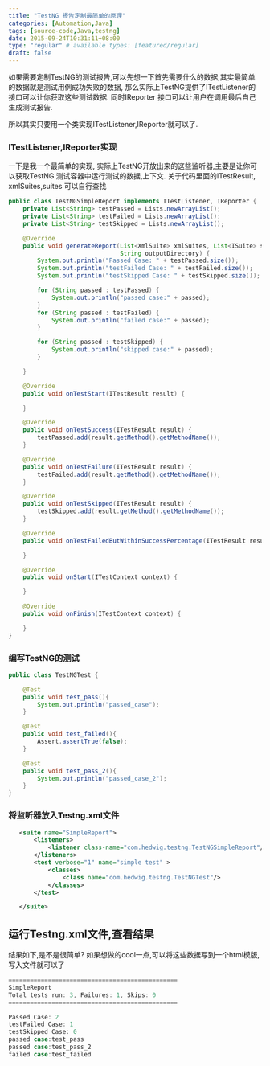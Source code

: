```yaml
---
title: "TestNG 报告定制最简单的原理"
categories: [Automation,Java]
tags: [source-code,Java,testng]
date: 2015-09-24T10:31:11+08:00
type: "regular" # available types: [featured/regular]
draft: false
---
```


如果需要定制TestNG的测试报告,可以先想一下首先需要什么的数据,其实最简单的数据就是测试用例成功失败的数据,
那么实际上TestNG提供了ITestListener的接口可以让你获取这些测试数据.
同时IReporter 接口可以让用户在调用最后自己生成测试报告.

所以其实只要用一个类实现ITestListener,IReporter就可以了.

### ITestListener,IReporter实现
一下是我一个最简单的实现, 实际上TestNG开放出来的这些监听器,主要是让你可以获取TestNG 测试容器中运行测试的数据,上下文.
关于代码里面的ITestResult, xmlSuites,suites 可以自行查找

```java
public class TestNGSimpleReport implements ITestListener, IReporter {
    private List<String> testPassed = Lists.newArrayList();
    private List<String> testFailed = Lists.newArrayList();
    private List<String> testSkipped = Lists.newArrayList();

    @Override
    public void generateReport(List<XmlSuite> xmlSuites, List<ISuite> suites,
                               String outputDirectory) {
        System.out.println("Passed Case: " + testPassed.size());
        System.out.println("testFailed Case: " + testFailed.size());
        System.out.println("testSkipped Case: " + testSkipped.size());

        for (String passed : testPassed) {
            System.out.println("passed case:" + passed);
        }
        for (String passed : testFailed) {
            System.out.println("failed case:" + passed);
        }

        for (String passed : testSkipped) {
            System.out.println("skipped case:" + passed);
        }

    }

    @Override
    public void onTestStart(ITestResult result) {

    }

    @Override
    public void onTestSuccess(ITestResult result) {
        testPassed.add(result.getMethod().getMethodName());
    }

    @Override
    public void onTestFailure(ITestResult result) {
        testFailed.add(result.getMethod().getMethodName());
    }

    @Override
    public void onTestSkipped(ITestResult result) {
        testSkipped.add(result.getMethod().getMethodName());
    }

    @Override
    public void onTestFailedButWithinSuccessPercentage(ITestResult result) {

    }

    @Override
    public void onStart(ITestContext context) {

    }

    @Override
    public void onFinish(ITestContext context) {

    }
}

```

### 编写TestNG的测试
```java
public class TestNGTest {

    @Test
    public void test_pass(){
        System.out.println("passed_case");
    }

    @Test
    public void test_failed(){
        Assert.assertTrue(false);
    }

    @Test
    public void test_pass_2(){
        System.out.println("passed_case_2");
    }
}
```

### 将监听器放入Testng.xml文件

```xml
   <suite name="SimpleReport">
       <listeners>
           <listener class-name="com.hedwig.testng.TestNGSimpleReport"/>
       </listeners>
       <test verbose="1" name="simple test" >
           <classes>
               <class name="com.hedwig.testng.TestNGTest"/>
           </classes>
       </test>

   </suite>
```

## 运行Testng.xml文件,查看结果
结果如下,是不是很简单? 如果想做的cool一点,可以将这些数据写到一个html模版,写入文件就可以了

```java
===============================================
SimpleReport
Total tests run: 3, Failures: 1, Skips: 0
===============================================

Passed Case: 2
testFailed Case: 1
testSkipped Case: 0
passed case:test_pass
passed case:test_pass_2
failed case:test_failed
```
